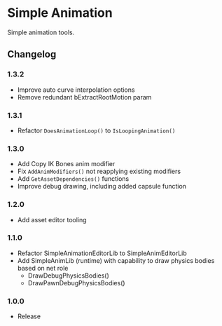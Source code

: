 # Simple Animation

Simple animation tools.

## Changelog

### 1.3.2
* Improve auto curve interpolation options 
* Remove redundant bExtractRootMotion param

### 1.3.1
* Refactor `DoesAnimationLoop()` to `IsLoopingAnimation()`

### 1.3.0
* Add Copy IK Bones anim modifier
* Fix `AddAnimModifiers()` not reapplying existing modifiers
* Add `GetAssetDependencies()` functions
* Improve debug drawing, including added capsule function

### 1.2.0
* Add asset editor tooling

### 1.1.0
* Refactor SimpleAnimationEditorLib to SimpleAnimEditorLib
* Add SimpleAnimLib (runtime) with capability to draw physics bodies based on net role
	* DrawDebugPhysicsBodies()
	* DrawPawnDebugPhysicsBodies()

### 1.0.0
* Release